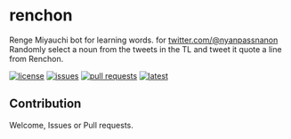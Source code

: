 # renchon
Renge Miyauchi bot for learning words. for [twitter.com/@nyanpassnanon](https://twitter.com/nyanpassnanon)\
Randomly select a noun from the tweets in the TL and tweet it quote a line from Renchon.

[![license](https://img.shields.io/github/license/nonnon-project/renchon)](https://github.com/nonnon-project/renchon/blob/master/LICENSE)
[![issues](https://img.shields.io/github/issues/nonnon-project/renchon)](https://github.com/nonnon-project/renchon/issues)
[![pull requests](https://img.shields.io/github/issues-pr/nonnon-project/renchon)](https://github.com/nonnon-project/renchon/pulls)
[![latest](https://github.com/nonnon-project/renchon/actions/workflows/latest.yml/badge.svg)](https://github.com/nonnon-project/renchon/actions/workflows/latest.yml)

## Contribution
Welcome, Issues or Pull requests.
